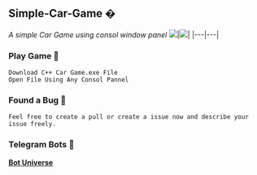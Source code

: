## Simple-Car-Game �
*A simple Car Game using consol window panel*
<img src="https://user-images.githubusercontent.com/86665964/144178429-432a8fbf-8fa6-471f-83a0-62607c5f445f.png"/>|<img src="https://user-images.githubusercontent.com/86665964/144177158-fb760617-5221-4f5d-af8a-492ba0c597c0.png"/>|
|---|---|

### Play Game 🚀

```shell
Download C++ Car Game.exe File
Open File Using Any Consol Pannel
```

### Found a Bug 🐛

```Feel free to create a pull or create a issue now and describe your issue freely.```

### Telegram Bots 🤫

**[Bot Universe](https://t.me/TMWAD)**
